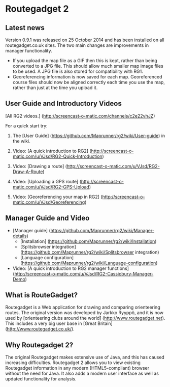# Routegadget 2

## Latest news
Version 0.9.1 was released on 25 October 2014 and has been installed on all routegadget.co.uk sites. The two main changes are improvements in manager functionality.

* If you upload the map file as a GIF then this is kept, rather than being converted to a JPG file. This should allow much smaller map image files to be used. A JPG file is also stored for compatibility with RG1.
* Georeferencing information is now saved for each map. Georeferenced course files should now be aligned correctly each time you use the map, rather than just at the time you upload it.

## User Guide and Introductory Videos

[All RG2 videos.] (http://screencast-o-matic.com/channels/c2e22vhJZ)

For a quick start try:

1. The [User Guide] (https://github.com/Maprunner/rg2/wiki/User-guide) in the wiki.
 
2. Video: [A quick introduction to RG2] (http://screencast-o-matic.com/u/VJsd/RG2-Quick-Introduction)

3. Video: [Drawing a route] (http://screencast-o-matic.com/u/VJsd/RG2-Draw-A-Route)

4. Video: [Uploading a GPS route] (http://screencast-o-matic.com/u/VJsd/RG2-GPS-Upload)

5. Video: [Georeferencing your map in RG2] (http://screencast-o-matic.com/u/VJsd/Georeferencing) 

## Manager Guide and Video

* [Manager guide] (https://github.com/Maprunner/rg2/wiki/Manager-details)
    * [Installation] (https://github.com/Maprunner/rg2/wiki/Installation)
    * [Splitsbrowser integration] (https://github.com/Maprunner/rg2/wiki/Splitsbrowser integration)
    * [Language configuration] (https://github.com/Maprunner/rg2/wiki/Language-configuration)
* Video: [A quick introduction to RG2 manager functions] (http://screencast-o-matic.com/u/VJsd/RG2-Cassiobury-Manager-Demo)

## What is RouteGadget?
Routegadget is a Web application for drawing and comparing orienteering routes. The original version was developed by Jarkko Ryyppö, and it is now used by [orienteering clubs around the world] (http://www.routegadget.net). This includes a very big user base in [Great Britain] (http://www.routegadget.co.uk/).

## Why Routegadget 2?
The original Routegadget makes extensive use of Java, and this has caused increasing difficulties.
Routegadget 2 allows you to view existing Routegadget information in any modern (HTML5-compliant) browser without the need for Java. It also adds a modern user interface as well as updated functionality for analysis.


